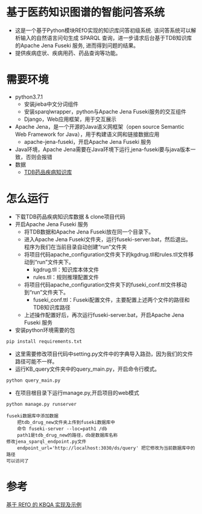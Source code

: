 # 基于医药知识图谱的智能问答系统
* 这是一个基于Python模块REfO实现的知识库问答初级系统. 该问答系统可以解析输入的自然语言问句生成 SPARQL 查询，进一步请求后台基于TDB知识库的Apache Jena Fuseki 服务, 进而得到问题的结果。
* 提供疾病症状、疾病用药、药品查询等功能。

# 需要环境
* python3.7.1
    * 安装jieba中文分词组件
    * 安装sparqlwrapper，python与Apache Jena Fuseki服务的交互组件
    * Django，Web应用框架，用于交互展示
* Apache Jena，是一个开源的Java语义网框架（open source Semantic Web Framework for Java），用于构建语义网和链接数据应用
    * apache-jena-fuseki，开启Apache Jena Fuseki 服务
* Java环境，Apache Jena需要在Java环境下运行,jena-fuseki要与java版本一致，否则会报错
* 数据
    * [TDB药品疾病知识库](https://pan.baidu.com/s/1V7yqs4HKcQYJqDznf2MbSA)   

# 怎么运行
* 下载TDB药品疾病知识库数据 & clone项目代码
* 开启Apache Jena Fuseki 服务
    *  将TDB数据和Apache Jena Fuseki放在同一个目录下。
    *  进入Apache Jena Fuseki文件夹，运行fuseki-server.bat，然后退出。程序为我们在当前目录自动创建“run”文件夹
    *  将项目代码apache_configuration文件夹下的kgdrug.tll和rules.tll文件移动到“run”文件夹下。
        * kgdrug.tll：知识库本体文件
        * rules.tll：规则推理配置文件
    * 将项目代码apache_configuration文件夹下的fuseki_conf.ttl文件移动到“run”文件夹下。
        * fuseki_conf.ttl：Fuseki配置文件，主要配置上述两个文件的路径和TDB知识库路径
    * 上述操作配置好后，再次运行fuseki-server.bat，开启Apache Jena Fuseki 服务
* 安装python环境需要的包
```python
pip install requirements.txt
```
* 这里需要修改项目代码中setting.py文件中的字典导入路劲，因为我们的文件路径可能不一样。
* 运行KB_query文件夹中的query_main.py，开启命令行模式。
```python
python query_main.py
```
* 在项目根目录下运行manage.py,开启项目的web模式
```
python manage.py runserver

fuseki数据库中添加数据
	把tdb_drug_new文件夹上传到fuseki数据库中
	命令 fuseki-server --loc=path1 /db
	path1是tdb_drug_new的路径，db是数据库名称
修改jena_sparql_endpoint.py文件
	endpoint_url='http://localhost:3030/ds/query' 把它修改为当前数据库中的路径
可以访问了
```
# 参考
[基于 REfO 的 KBQA 实现及示例](http://www.openkg.cn/tool/refo-kbqa)
